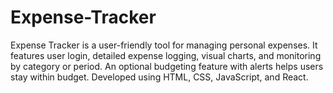 # Expense-Tracker
Expense Tracker is a user-friendly tool for managing personal expenses. It features user login, detailed expense logging, visual charts, and monitoring by category or period. An optional budgeting feature with alerts helps users stay within budget. Developed using HTML, CSS, JavaScript, and React.
